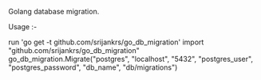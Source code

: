 Golang database migration.

Usage :-

run 'go get -t github.com/srijankrs/go_db_migration'
import "github.com/srijankrs/go_db_migration"
go_db_migration.Migrate("postgres", "localhost", "5432", "postgres_user", "postgres_password", "db_name", "db/migrations") 

